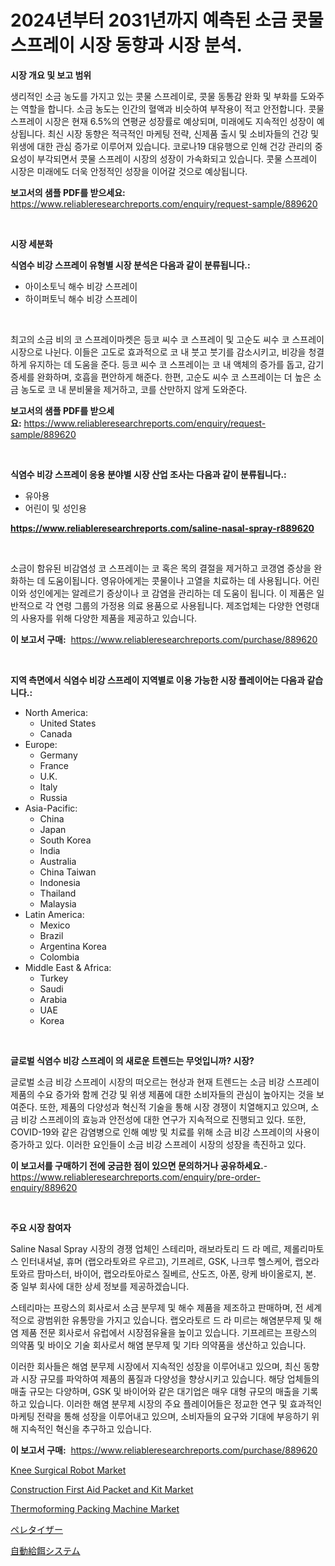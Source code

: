 <p><h1>2024년부터 2031년까지 예측된 소금 콧물 스프레이 시장 동향과 시장 분석.</h1></p><p><strong>시장 개요 및 보고 범위</strong></p>
<p><p>생리적인 소금 농도를 가지고 있는 콧물 스프레이로, 콧물 동통감 완화 및 부화를 도와주는 역할을 합니다. 소금 농도는 인간의 혈액과 비슷하여 부작용이 적고 안전합니다. 콧물 스프레이 시장은 현재 6.5%의 연평균 성장률로 예상되며, 미래에도 지속적인 성장이 예상됩니다. 최신 시장 동향은 적극적인 마케팅 전략, 신제품 출시 및 소비자들의 건강 및 위생에 대한 관심 증가로 이루어져 있습니다. 코로나19 대유행으로 인해 건강 관리의 중요성이 부각되면서 콧물 스프레이 시장의 성장이 가속화되고 있습니다. 콧물 스프레이 시장은 미래에도 더욱 안정적인 성장을 이어갈 것으로 예상됩니다.</p></p>
<p><strong>보고서의 샘플 PDF를 받으세요:</strong> <a href="https://www.reliableresearchreports.com/enquiry/request-sample/889620">https://www.reliableresearchreports.com/enquiry/request-sample/889620</a></p>
<p>&nbsp;</p>
<p><strong>시장 세분화</strong></p>
<p><strong>식염수 비강 스프레이 유형별 시장 분석은 다음과 같이 분류됩니다.:</strong></p>
<p><ul><li>아이소토닉 해수 비강 스프레이</li><li>하이퍼토닉 해수 비강 스프레이</li></ul></p>
<p>&nbsp;</p>
<p><p>최고의 소금 비의 코 스프레이마켓은 등코 씨수 코 스프레이 및 고순도 씨수 코 스프레이 시장으로 나뉜다. 이들은 고도로 효과적으로 코 내 붓고 붓기를 감소시키고, 비강을 청결하게 유지하는 데 도움을 준다. 등코 씨수 코 스프레이는 코 내 액체의 증가를 돕고, 감기 증세를 완화하며, 호흡을 편안하게 해준다. 한편, 고순도 씨수 코 스프레이는 더 높은 소금 농도로 코 내 분비물을 제거하고, 코를 산만하지 않게 도와준다.</p></p>
<p><strong>보고서의 샘플 PDF를 받으세요:</strong>&nbsp;<a href="https://www.reliableresearchreports.com/enquiry/request-sample/889620">https://www.reliableresearchreports.com/enquiry/request-sample/889620</a></p>
<p>&nbsp;</p>
<p><strong> 식염수 비강 스프레이 응용 분야별 시장 산업 조사는 다음과 같이 분류됩니다.:</strong></p>
<p><ul><li>유아용</li><li>어린이 및 성인용</li></ul></p>
<p><strong><a href="https://www.reliableresearchreports.com/saline-nasal-spray-r889620">https://www.reliableresearchreports.com/saline-nasal-spray-r889620</a></strong></p>
<p>&nbsp;</p>
<p><p>소금이 함유된 비감염성 코 스프레이는 코 혹은 목의 결절을 제거하고 코갱염 증상을 완화하는 데 도움이됩니다. 영유아에게는 콧물이나 고열을 치료하는 데 사용됩니다. 어린이와 성인에게는 알레르기 증상이나 코 감염을 관리하는 데 도움이 됩니다. 이 제품은 일반적으로 각 연령 그룹의 가정용 의료 용품으로 사용됩니다. 제조업체는 다양한 연령대의 사용자를 위해 다양한 제품을 제공하고 있습니다.</p></p>
<p><strong>이 보고서 구매:</strong>&nbsp; <a href="https://www.reliableresearchreports.com/purchase/889620">https://www.reliableresearchreports.com/purchase/889620</a></p>
<p>&nbsp;</p>
<p><strong>지역 측면에서 식염수 비강 스프레이 지역별로 이용 가능한 시장 플레이어는 다음과 같습니다.:</strong></p>
<p><ul>
    <li>
        North America:
        <ul>
            <li>United States</li>
            <li>Canada</li>
        </ul>
    </li>
    <li>
        Europe:
        <ul>
            <li>Germany</li>
            <li>France</li>
            <li>U.K.</li>
            <li>Italy</li>
            <li>Russia</li>
        </ul>
    </li>
    <li>
        Asia-Pacific:
        <ul>
            <li>China</li>
            <li>Japan</li>
            <li>South Korea</li>
            <li>India</li>
            <li>Australia</li>
            <li>China Taiwan</li>
            <li>Indonesia</li>
            <li>Thailand</li>
            <li>Malaysia</li>
        </ul>
    </li>
    <li>
        Latin America:
        <ul>
            <li>Mexico</li>
            <li>Brazil</li>
            <li>Argentina Korea</li>
            <li>Colombia</li>
        </ul>
    </li>
    <li>
        Middle East & Africa:
        <ul>
            <li>Turkey</li>
            <li>Saudi</li>
            <li>Arabia</li>
            <li>UAE</li>
            <li>Korea</li>
        </ul>
    </li>
    </ul></p>
<p>&nbsp;</p>
<p><strong>글로벌 식염수 비강 스프레이 의 새로운 트렌드는 무엇입니까? 시장?</strong></p>
<p><p>글로벌 소금 비강 스프레이 시장의 떠오르는 현상과 현재 트렌드는 소금 비강 스프레이 제품의 수요 증가와 함께 건강 및 위생 제품에 대한 소비자들의 관심이 높아지는 것을 보여준다. 또한, 제품의 다양성과 혁신적 기술을 통해 시장 경쟁이 치열해지고 있으며, 소금 비강 스프레이의 효능과 안전성에 대한 연구가 지속적으로 진행되고 있다. 또한, COVID-19와 같은 감염병으로 인해 예방 및 치료를 위해 소금 비강 스프레이의 사용이 증가하고 있다. 이러한 요인들이 소금 비강 스프레이 시장의 성장을 촉진하고 있다.</p></p>
<p><strong>이 보고서를 구매하기 전에 궁금한 점이 있으면 문의하거나 공유하세요.</strong>- <a href="https://www.reliableresearchreports.com/enquiry/pre-order-enquiry/889620">https://www.reliableresearchreports.com/enquiry/pre-order-enquiry/889620</a></p>
<p>&nbsp;</p>
<p><strong>주요 시장 참여자</strong></p>
<p><p>Saline Nasal Spray 시장의 경쟁 업체인 스테리마, 래보라토리 드 라 메르, 제롤리마토스 인터내셔널, 휴머 (랩오라토와르 우르고), 기프레르, GSK, 나크루 헬스케어, 랩오라토와르 팜마스터, 바이어, 랩오라토아로스 질베르, 산도즈, 아폰, 랑케 바이올로지, 본. 중 일부 회사에 대한 상세 정보를 제공하겠습니다.</p><p>스테리마는 프랑스의 회사로서 소금 분무제 및 해수 제품을 제조하고 판매하며, 전 세계적으로 광범위한 유통망을 가지고 있습니다. 랩오라토르 드 라 미르는 해염분무제 및 해염 제품 전문 회사로서 유럽에서 시장점유율을 높이고 있습니다. 기프레르는 프랑스의 의약품 및 바이오 기술 회사로서 해염 분무제 및 기타 의약품을 생산하고 있습니다.</p><p>이러한 회사들은 해염 분무제 시장에서 지속적인 성장을 이루어내고 있으며, 최신 동향과 시장 규모를 파악하여 제품의 품질과 다양성을 향상시키고 있습니다. 해당 업체들의 매출 규모는 다양하며, GSK 및 바이어와 같은 대기업은 매우 대형 규모의 매출을 기록하고 있습니다. 이러한 해염 분무제 시장의 주요 플레이어들은 정교한 연구 및 효과적인 마케팅 전략을 통해 성장을 이루어내고 있으며, 소비자들의 요구와 기대에 부응하기 위해 지속적인 혁신을 추구하고 있습니다.</p></p>
<p><strong>이 보고서 구매:</strong>&nbsp;&nbsp;<a href="https://www.reliableresearchreports.com/purchase/889620">https://www.reliableresearchreports.com/purchase/889620</a></p>
<p><p><a href="https://www.linkedin.com/pulse/knee-surgical-robot-market-furnishes-information-share-c5s4e?trackingId=sGVqc3A5Q4vZ%2FDUJr4Zh2g%3D%3D">Knee Surgical Robot Market</a></p><p><a href="https://www.linkedin.com/pulse/construction-first-aid-packet-kit-market-size-reveals-best-wggoe?trackingId=qAQshje0fkVTK842AWeWGg%3D%3D">Construction First Aid Packet and Kit Market</a></p><p><a href="https://github.com/pgtimber/Market-Research-Report-List-2/blob/main/thermoforming-packing-machine-market.md">Thermoforming Packing Machine Market</a></p><p><a href="https://medium.com/@terrelliemann565620/%E3%83%9A%E3%83%AC%E3%83%83%E3%83%88%E8%A3%BD%E9%80%A0%E6%A9%9F%E5%B8%82%E5%A0%B4%E3%81%AF-%E5%B8%82%E5%A0%B4%E3%82%B7%E3%82%A7%E3%82%A2-%E3%82%B5%E3%82%A4%E3%82%BA-%E3%81%8A%E3%82%88%E3%81%B32031%E5%B9%B4%E3%81%BE%E3%81%A7%E3%81%AE%E4%BA%88%E6%B8%AC%E3%81%AB%E7%84%A6%E7%82%B9%E3%82%92%E5%BD%93%E3%81%A6%E3%81%A6%E3%81%84%E3%81%BE%E3%81%99-2b7206077f3c">ペレタイザー</a></p><p><a href="https://medium.com/@charityrice70/%E8%87%AA%E5%8B%95%E7%B5%A6%E9%A4%8C%E3%82%B7%E3%82%B9%E3%83%86%E3%83%A0%E5%B8%82%E5%A0%B4-2031%E5%B9%B4%E3%81%BE%E3%81%A7%E3%81%AE%E3%83%88%E3%83%AC%E3%83%B3%E3%83%89-%E4%BA%88%E6%B8%AC-%E7%AB%B6%E4%BA%89%E5%88%86%E6%9E%90-4f4cc4419238">自動給餌システム</a></p></p>